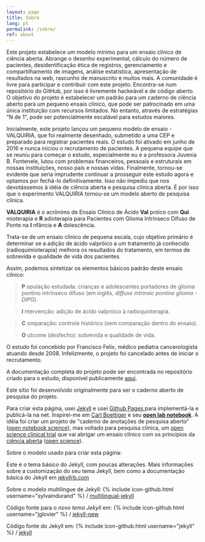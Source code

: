 ```yaml
---
layout: page
title: Sobre
lang: pt
permalink: /sobre/
ref: about
---
```

Este projeto estabelece um modelo mínimo para um ensaio clínico de ciência aberta. Abrange o desenho experimental, cálculo do número de pacientes, desidentificação ética de registros, gerenciamento e compartilhamento de imagens, análise estatística, apresentação de resultados na web, rascunho de manuscrito e muitos mais. A comunidade é livre para participar e contribuir com este projeto. Encontra-se num repositório do GitHub, por isso é livremente hackeável e de código aberto. O objetivo do projeto é estabelecer um padrão para um caderno de ciência aberto para um pequeno ensaio clínico, que pode ser patrocinado em uma única instituição com recursos limitados. No entanto, através de estratégias "N de 1", pode ser potencialmente escalável para estudos maiores.

Inicialmente, este projeto lançou um pequeno modelo de ensaio - VALQUIRIA, que foi realmente desenhado, submetido a uma CEP e preparado para registrar pacientes reais. O estudo foi ativado em junho de 2016 e nunca iniciou o recrutamento de pacientes. A pequena equipe que se reuniu para começar o estudo, especialmente eu e a professora Juvenia B. Fontenele, lutou com problemas financeiros, pessoais e estruturais em nossas instituições, nosso país e nossas vidas. Finalmente, tornou-se evidente que seria imprudente continuar a prosseguir este estudo agora e optamos por fechá-lo definitivamente. Isso não impediu que nos devotássemos à idéia de ciência aberta e pesquisa clínica aberta. É por isso que o experimento VALQUIRIA tornou-se um modelo aberto de pesquisa clínica.

**VALQUIRIA** é o acrônimo de Ensaio Clínico de Ácido **Val** próico com **Qui** mioterapia e **R** adioterapia para Pacientes com Glioma Intrínseco Difuso de Ponte na **I** nfância e **A** dolescência.

Trata-se de um ensaio clínico de pequena escala, cujo objetivo primário é determinar se a adição de ácido valpróico a um tratamento já conhecido (radioquimioterapia) melhora os resultados do tratamento, em termos de sobrevida e qualidade de vida dos pacientes.

Assim, podemos sintetizar os elementos básicos padrão deste ensaio clínico:

> **P** opulação estudada: crianças e adolescentes portadores de glioma pontino intrínseco difuso (em inglês, *diffuse intrinsic pontine glioma - DIPG*).

> **I** ntervenção: adição de ácido valpróico à radioquioterapia.

> **C** omparação: controle histórico (sem comparação dentro do ensaio).

> **O** utcome (desfecho): sobrevida e qualidade de vida.

O estudo foi concebido por Francisco Felix, médico pediatra cancerologista atuando desde 2008. Infelizmente, o projeto foi cancelado antes de iniciar o recrutamento.

A documentação completa do projeto pode ser encontrada no repositório criado para o estudo, disponível publicamente [aqui](http://github.com/fhcflx/valkyrie/).

Este sítio foi desenvolvido originalmente para ser o caderno aberto de pesquisa do projeto.

Para criar esta página, usei [Jekyll](https://jekyllrb.com) e usei [Github Pages ](https://pages.github.com/) para implementá-la e publicá-la na net. Inspirei-me em [Carl Boettiger](http://www.carlboettiger.info/index.html) e seu [**open lab notebook**](http://www.carlboettiger.info/2012/09/28/Welcome-to-my-lab-notebook.html). A idéia foi criar um projeto de "caderno de anotações de pesquisa aberto" ([open notebook science](https://en.wikipedia.org/wiki/Open_notebook_science)), mas voltado para pesquisa clínica, um [open science clinical trial](https://github.com/fhcflx/valkyrie) que vai abrigar um ensaio clínico com os princípios da [ciência aberta](https://pt.m.wikipedia.org/wiki/Ci%C3%AAncia_aberta) ([open science](https://en.wikipedia.org/wiki/Open_science)).

Sobre o modelo usado para criar esta página:

Este é o tema básico do Jekyll, com poucas alterações. Mais informações sobre a customização do seu tema Jekyll, bem como a documentação básica do Jekyll em [jekyllrb.com](http://jekyllrb.com/)

Sobre o modelo multilíngue de Jekyll:
{% include icon-github.html username="sylvaindurand" %} /
[multilingual-jekyll](https://github.com/sylvaindurand/multilingual-jekyll)

Código fonte para o _novo tema Jekyll_ em:
{% include icon-github.html username="jglovier" %} /
[jekyll-new](https://github.com/jglovier/jekyll-new)

Código fonte do Jekyll em:
{% include icon-github.html username="jekyll" %} /
[jekyll](https://github.com/jekyll/jekyll)
